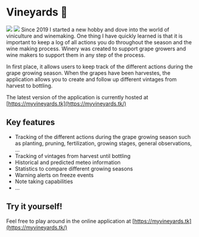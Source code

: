 # Vineyards 🍇
![](https://img.shields.io/badge/Ionic-3880FF?style=for-the-badge&logo=ionic&logoColor=white) ![](https://img.shields.io/github/last-commit/janssenbrm/winery?style=for-the-badge)
Since 2019 I started a new hobby and dove into the world of viniculture and winemaking. One thing I have quickly learned is that it is important to keep a log of all actions you do throughout the season and the wine making process. Winery was created to support grape growers and wine makers to support them in any step of the process.

In first place, it allows users to keep track of the different actions during the grape growing season. When the grapes have been harvestes, the application allows you to create and follow up different vintages from harvest to bottling.

The latest version of the application is currently hosted at [https://myvineyards.tk](https://myvineyards.tk/)

## Key features
* Tracking of the different actions during the grape growing season such as planting, pruning, fertilization, growing stages, general observations, ...
* Tracking of vintages from harvest until bottling
* Historical and predicted meteo information
* Statistics to compare different growing seasons
* Warning alerts on freeze events
* Note taking capabilities
* ...

## Try it yourself!
Feel free to play around in the online application at [https://myvineyards.tk](https://myvineyards.tk/)
